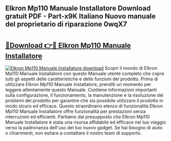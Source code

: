 ## Elkron Mp110 Manuale Installatore Download gratuit PDF - Part-x9K Italiano Nuovo manuale del proprietario di riparazione 0wqX7

# <h2><a href="http://dfb5y3.blite.top/?on=Elkron+Mp110+Manuale+Installatore">🔗Download 👉🔴 Elkron Mp110 Manuale Installatore</a></h2>

[![Elkron Mp110 Manuale Installatore download](https://i.imgur.com/lujVjoI.png)](http://dfb5y3.blite.top/?on=Elkron+Mp110+Manuale+Installatore)
Scopri il mondo di Elkron Mp110 Manuale Installatore con questo Manuale utente completo che copre tutti gli aspetti delle caratteristiche e delle funzioni del prodotto. Prima di utilizzare Elkron Mp110 Manuale Installatore, prenditi un momento per leggere attentamente questo Manuale. Contiene informazioni importanti sulla configurazione, il funzionamento, la manutenzione e la risoluzione dei problemi del prodotto per garantire che sia possibile utilizzare il prodotto in modo sicuro ed efficace. Questo straordinario elenco di funzionalità Elkron Mp110 Manuale Installatore offre funzionalità per prestazioni senza interruzioni ed efficienti. Partiamo dal presupposto che Elkron Mp110 Manuale Installatore è stata una risorsa affidabile ed efficace nel tuo viaggio verso la padronanza dell'uso del tuo nuovo gadget. Se hai bisogno di aiuto o chiarimenti, non esitare a contattare il nostro team di supporto.
